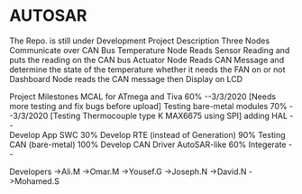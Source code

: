 # AUTOSAR

The Repo. is still under Development
Project Description
Three Nodes Communicate over CAN Bus
Temperature Node Reads Sensor Reading and puts the reading on the CAN bus
Actuator Node Reads CAN Message and determine the state of the temperature whether it needs the FAN on or not
Dashboard Node reads the CAN message then Display on LCD

Project Milestones
MCAL for ATmega and Tiva            60%   --3/3/2020 [Needs more testing and fix bugs before upload]
Testing bare-metal modules          70%   --3/3/2020 [Testing Thermocouple type K MAX6675 using SPI]
adding HAL                          --     
Develop App SWC                     30%
Develop RTE (instead of Generation) 90%
Testing CAN (bare-metal)            100%
Develop CAN Driver AutoSAR-like     60%
Integerate                          --

Developers
->Ali.M
->Omar.M
->Yousef.G
->Joseph.N
->David.N
->Mohamed.S
